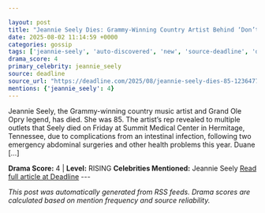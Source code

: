 ```yaml
---

layout: post
title: "Jeannie Seely Dies: Grammy-Winning Country Artist Behind ‘Don’t Touch Me’ Was 85"
date: 2025-08-02 11:14:59 +0000
categories: gossip
tags: ['jeannie-seely', 'auto-discovered', 'new', 'source-deadline', 'drama-rising']
drama_score: 4
primary_celebrity: jeannie_seely
source: deadline
source_url: "https://deadline.com/2025/08/jeannie-seely-dies-85-1236477149/"
mentions: {'jeannie_seely': 4}
---
```


Jeannie Seely, the Grammy-winning country music artist and Grand Ole Opry legend, has died. She was 85. The artist’s rep revealed to multiple outlets that Seely died on Friday at Summit Medical Center in Hermitage, Tennessee, due to complications from an intestinal infection, following two emergency abdominal surgeries and other health problems this year. Duane […]

**Drama Score:** 4 | **Level:** RISING **Celebrities Mentioned:** Jeannie Seely [Read full article at Deadline](https://deadline.com/2025/08/jeannie-seely-dies-85-1236477149/) --- 

*This post was automatically generated from RSS feeds. Drama scores are calculated based on mention frequency and source reliability.*